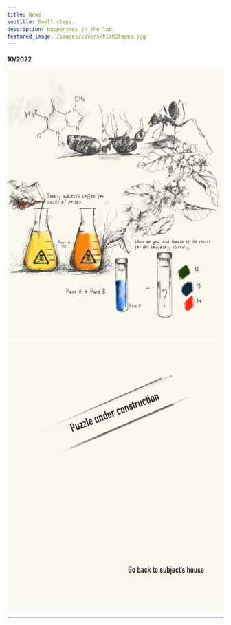 ```yaml
---
title: News
subtitle: Small steps.
description: Happenings in the lab.
featured_image: /images/covers/FishStages.jpg
---
```


#### 10/2022

<img src="/images/comic/coffee1.jpg">

<img src="/images/comic/coffee2.jpg">

---

